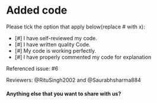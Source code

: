 # Added code

Please tick the option that apply below(replace # with x):

- [#] I have self-reviewed my code.
- [#] I have written quality Code.
- [#] My code is working perfectly.
- [#] I have properly commented my code for explanation

Referenced issue: #6

Reviewers: @RituSingh2002 and @Saurabhsharma884

#### Anything else that you want to share with us?
